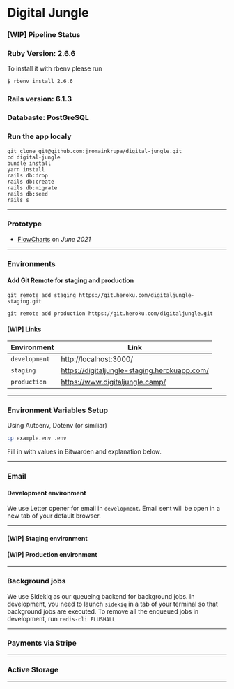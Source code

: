 # Digital Jungle

### [WIP] Pipeline Status

### Ruby Version: 2.6.6

To install it with rbenv please run

```
$ rbenv install 2.6.6
```

### Rails version: 6.1.3

### Databaste: PostGreSQL

### Run the app localy

```
git clone git@github.com:jromainkrupa/digital-jungle.git
cd digital-jungle
bundle install
yarn install
rails db:drop
rails db:create
rails db:migrate
rails db:seed
rails s
```

---

### Prototype

- [FlowCharts](https://www.figma.com/file/wChJBPNYRIUfGvWXxbKM25/Digital-Jungle-Design?node-id=166%3A143) on _June 2021_

---

### Environments

#### Add Git Remote for staging and production

```
git remote add staging https://git.heroku.com/digitaljungle-staging.git
```

```
git remote add production https://git.heroku.com/digitaljungle.git
```

#### [WIP] Links

| Environment   | Link                                         |
| ------------- | -------------------------------------------- |
| `development` | http://localhost:3000/                       |
| `staging`     | https://digitaljungle-staging.herokuapp.com/ |
| `production`  | https://www.digitaljungle.camp/              |

---

### Environment Variables Setup

Using Autoenv, Dotenv (or similiar)

```sh
cp example.env .env
```

Fill in with values in Bitwarden and explanation below.

---

### Email

#### Development environment

We use Letter opener for email in `development`.
Email sent will be open in a new tab of your default browser.

---

#### [WIP] Staging environment

#### [WIP] Production environment

---

### Background jobs

We use Sidekiq as our queueing backend for background jobs. In development,
you need to launch `sidekiq` in a tab of your terminal so that background jobs
are executed. To remove all the enqueued jobs in development,
run `redis-cli FLUSHALL`

---

### Payments via Stripe

---

### Active Storage

---
